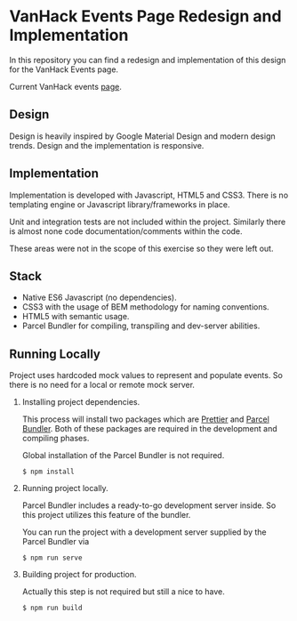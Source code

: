 # VanHack Events Page Redesign and Implementation
In this repository you can find a redesign and implementation of this design for the VanHack Events page.

Current VanHack events [page](https://vanhack.com/platform/#/events).

## Design
Design is heavily inspired by Google Material Design and modern design trends. Design and the implementation is responsive.

## Implementation
Implementation is developed with Javascript, HTML5 and CSS3. There is no templating engine or Javascript library/frameworks in place.

Unit and integration tests are not included within the project. Similarly there is almost none code documentation/comments within the code. 

These areas were not in the scope of this exercise so they were left out.

## Stack
- Native ES6 Javascript (no dependencies).
- CSS3 with the usage of BEM methodology for naming conventions.
- HTML5 with semantic usage.
- Parcel Bundler for compiling, transpiling and dev-server abilities.

## Running Locally
Project uses hardcoded mock values to represent and populate events. So there is no need for a local or remote mock server.

1. Installing project dependencies. 

    This process will install two packages which are [Prettier](https://prettier.io/) and [Parcel Bundler](https://parceljs.org/). Both of these packages are required in the development and compiling phases. 

    Global installation of the Parcel Bundler is not required. 

     `$ npm install`

2. Running project locally.

    Parcel Bundler includes a ready-to-go development server inside. So this project utilizes this feature of the bundler.

    You can run the project with a development server supplied by the Parcel Bundler via

    `$ npm run serve`

3. Building project for production.

    Actually this step is not required but still a nice to have.

    `$ npm run build`